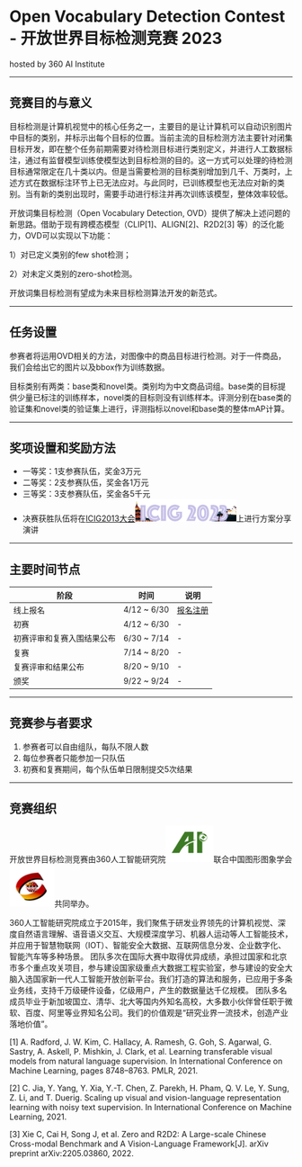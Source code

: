 
# Open Vocabulary Detection Contest - 开放世界目标检测竞赛 2023
hosted by 360 AI Institute

---
## 竞赛目的与意义

目标检测是计算机视觉中的核心任务之一，主要目的是让计算机可以自动识别图片中目标的类别，并标示出每个目标的位置。当前主流的目标检测方法主要针对闭集目标开发，即在整个任务前期需要对待检测目标进行类别定义，并进行人工数据标注，通过有监督模型训练使模型达到目标检测的目的。这一方式可以处理的待检测目标通常限定在几十类以内。但是当需要检测的目标类别增加到几千、万类时，上述方式在数据标注环节上已无法应对。与此同时，已训练模型也无法应对新的类别。当有新的类别出现时，需要手动进行标注并再次训练该模型，整体效率较低。

开放词集目标检测（Open Vocabulary Detection, OVD）提供了解决上述问题的新思路。借助于现有跨模态模型（CLIP[1]、ALIGN[2]、R2D2[3] 等）的泛化能力，OVD可以实现以下功能：

1）对已定义类别的few shot检测；

2）对未定义类别的zero-shot检测。

开放词集目标检测有望成为未来目标检测算法开发的新范式。

<!-- *加入示意图/框图* -->

---
## 任务设置

参赛者将运用OVD相关的方法，对图像中的商品目标进行检测。对于一件商品，我们会给出它的图片以及bbox作为训练数据。

目标类别有两类：base类和novel类。类别均为中文商品词组。base类的目标提供少量已标注的训练样本，novel类的目标则没有训练样本。评测分别在base类的验证集和novel类的验证集上进行，评测指标以novel和base类的整体mAP计算。

<!-- 注：初赛和复赛使用的base及novel类别均没有重复。 -->

<!-- *补充细节* -->

---
## 奖项设置和奖励方法


* 一等奖：1支参赛队伍，奖金3万元
* 二等奖：2支参赛队伍，奖金各1万元
* 三等奖：3支参赛队伍，奖金各5千元     
* 决赛获胜队伍将在[ICIG2013大会](http://icig2023.csig.org.cn/)<img src="icig2013.png" alt= “360ai” width="180" height="40">上进行方案分享演讲


---
## 主要时间节点


|  阶段 |   时间 |   说明  |
|------|---------|-----------|
|  线上报名	| 4/12 ~ 6/30  |   [报名注册](data.md) |
|  初赛	| 4/12 ~ 6/30  |        -     |
|  初赛评审和复赛入围结果公布	| 6/30 ~ 7/14  |  -    |
|  复赛	| 7/14 ~ 8/20   |   -   |
|  复赛评审和结果公布	| 8/20 ~ 9/10  |   -    |
|  颁奖	| 9/22 ~ 9/24  |  -     |


---
## 竞赛参与者要求

1. 参赛者可以自由组队，每队不限人数
2. 每位参赛者只能参加一只队伍
3. 初赛和复赛期间，每个队伍单日限制提交5次结果
<!-- 注册请前往[数据下载页](data.md) -->


---
## 竞赛组织

开放世界目标检测竞赛由360人工智能研究院<img src="360AI.png" alt= “360ai” width="85" height="65">联合中国图形图象学会<img src="csig.png" alt= “csig” width="80" height="75">共同举办。    

360人工智能研究院成立于2015年，我们聚焦于研发业界领先的计算机视觉、深度自然语言理解、语音语义交互、大规模深度学习、机器人运动等人工智能技术，并应用于智慧物联网（IOT）、智能安全大数据、互联网信息分发、企业数字化、智能汽车等多种场景。
团队多次在国际大赛中取得优异成绩，承担过国家和北京市多个重点攻关项目，参与建设国家级重点大数据工程实验室，参与建设的安全大脑入选国家新一代人工智能开放创新平台。我们打造的算法和服务，已应用于多条业务线，支持千万级硬件设备，亿级用户，产生的数据量达千亿规模。
团队多名成员毕业于新加坡国立、清华、北大等国内外知名高校，大多数小伙伴曾任职于微软、百度、阿里等业界知名公司。我们的价值观是“研究业界一流技术，创造产业落地价值”。

[1] A. Radford, J. W. Kim, C. Hallacy, A. Ramesh, G. Goh, S. Agarwal, G. Sastry, A. Askell, P. Mishkin, J. Clark, et al. Learning transferable visual models from natural language supervision. In International Conference on Machine Learning, pages 8748–8763. PMLR, 2021.

[2] C. Jia, Y. Yang, Y. Xia, Y.-T. Chen, Z. Parekh, H. Pham, Q. V. Le, Y. Sung, Z. Li, and T. Duerig. Scaling up visual and vision-language representation learning with noisy text supervision. In International Conference on Machine Learning, 2021.

[3] Xie C, Cai H, Song J, et al. Zero and R2D2: A Large-scale Chinese Cross-modal Benchmark and A Vision-Language Framework[J]. arXiv preprint arXiv:2205.03860, 2022.
